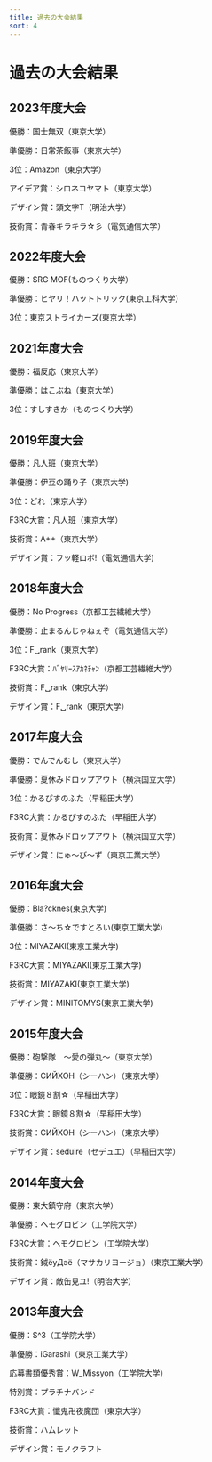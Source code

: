 ```yaml
---
title: 過去の大会結果
sort: 4
---
```


# 過去の大会結果

## 2023年度大会
優勝：国士無双（東京大学）

準優勝：日常茶飯事（東京大学）

3位：Amazon（東京大学）

アイデア賞：シロネコヤマト（東京大学）

デザイン賞：頭文字T（明治大学）

技術賞：青春キラキラ☆彡（電気通信大学）

## 2022年度大会
優勝：SRG MOF(ものつくり大学）

準優勝：ヒヤリ！ハットトリック(東京工科大学）

3位：東京ストライカーズ(東京大学）

## 2021年度大会
優勝：福反応（東京大学）

準優勝：はこぶね（東京大学）

3位：すしすきか（ものつくり大学）

## 2019年度大会
優勝：凡人班（東京大学）

準優勝：伊豆の踊り子（東京大学)

3位：どれ（東京大学）

F3RC大賞：凡人班（東京大学）

技術賞：A++（東京大学）

デザイン賞：フッ軽ロボ!（電気通信大学)

## 2018年度大会

優勝：No Progress（京都工芸繊維大学）

準優勝：止まるんじゃねぇぞ（電気通信大学）

3位：F␣rank（東京大学）

F3RC大賞：ﾊﾞﾔﾘｰｽｱｶﾈﾁｬﾝ（京都工芸繊維大学）

技術賞：F␣rank（東京大学）

デザイン賞：F␣rank（東京大学）

## 2017年度大会
優勝：でんでんむし（東京大学）

準優勝：夏休みドロップアウト（横浜国立大学）

3位：かるぴすのふた（早稲田大学）

F3RC大賞：かるぴすのふた（早稲田大学）

技術賞：夏休みドロップアウト（横浜国立大学）

デザイン賞：にゅ～び～ず（東京工業大学）

## 2016年度大会
優勝：Bla?cknes(東京大学)

準優勝：さ～ち☆ですとろい(東京工業大学)

3位：MIYAZAKI(東京工業大学)

F3RC大賞：MIYAZAKI(東京工業大学)

技術賞：MIYAZAKI(東京工業大学)

デザイン賞：MINITOMYS(東京工業大学)

## 2015年度大会
優勝：砲撃隊　～愛の弾丸～（東京大学）

準優勝：CИЙXOH（シーハン）（東京大学）

3位：眼鏡８割☆（早稲田大学）

F3RC大賞：眼鏡８割☆（早稲田大学）

技術賞：CИЙXOH（シーハン）（東京大学）

デザイン賞：seduire（セデュエ）（早稲田大学）

## 2014年度大会
優勝：東大鎮守府（東京大学）

準優勝：ヘモグロビン（工学院大学）

F3RC大賞：ヘモグロビン（工学院大学）

技術賞：鉞ёyДэё（マサカリヨージョ）（東京工業大学）

デザイン賞：敵缶見ユ!（明治大学）

## 2013年度大会
優勝：S^3（工学院大学）

準優勝：iGarashi（東京工業大学）

応募書類優秀賞：W_Missyon（工学院大学）

特別賞：プラチナバンド

F3RC大賞：懺鬼卍夜魔団（東京大学）

技術賞：ハムレット

デザイン賞：モノクラフト
